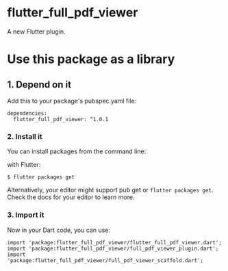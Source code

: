 # flutter_full_pdf_viewer

A new Flutter plugin.

# Use this package as a library

## 1. Depend on it

Add this to your package's pubspec.yaml file:

```
dependencies:
  flutter_full_pdf_viewer: ^1.0.1
```


### 2. Install it

You can install packages from the command line:

with Flutter:

```
$ flutter packages get
```

Alternatively, your editor might support pub get or ```flutter packages get```. Check the docs for your editor to learn more.


### 3. Import it

Now in your Dart code, you can use:

```
import 'package:flutter_full_pdf_viewer/flutter_full_pdf_viewer.dart';
import 'package:flutter_full_pdf_viewer/full_pdf_viewer_plugin.dart';
import 'package:flutter_full_pdf_viewer/full_pdf_viewer_scaffold.dart';
```